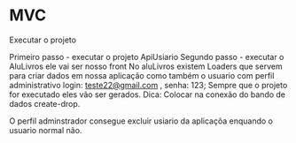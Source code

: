 # MVC
Executar o projeto

Primeiro passo -  executar o projeto ApiUsiario
Segundo passo - executar o AluLivros ele vai ser nosso front 
No aluLivros existem Loaders que servem para criar dados em nossa aplicação como também o usuario com perfil administrativo 
login: teste22@gmail.com , senha: 123;
Sempre que o projeto for executado eles vão ser gerados.
Dica: Colocar na conexão do bando de dados create-drop.

O perfil adminstrador consegue excluir usiario da aplicaçõa enquando o usuario normal não.
